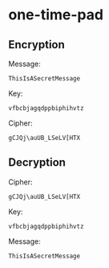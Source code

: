 # one-time-pad

## Encryption
Message:

    ThisIsASecretMessage

Key:

    vfbcbjagqdppbiphihvtz

Cipher:

    gCJQj\auUB_LSeLV[HTX


## Decryption
Cipher:

    gCJQj\auUB_LSeLV[HTX

Key:

    vfbcbjagqdppbiphihvtz

Message:

    ThisIsASecretMessage

